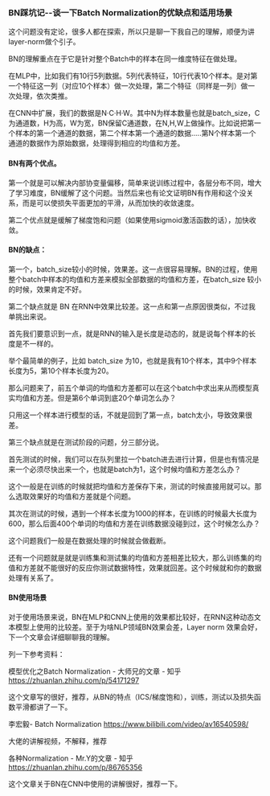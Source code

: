 ### BN踩坑记--谈一下Batch Normalization的优缺点和适用场景

这个问题没有定论，很多人都在探索，所以只是聊一下我自己的理解，顺便为讲 layer-norm做个引子。

BN的理解重点在于它是针对整个Batch中的样本在同一维度特征在做处理。

在MLP中，比如我们有10行5列数据。5列代表特征，10行代表10个样本。是对第一个特征这一列（对应10个样本）做一次处理，第二个特征（同样是一列）做一次处理，依次类推。

在CNN中扩展，我们的数据是N·C·H·W。其中N为样本数量也就是batch_size，C为通道数，H为高，W为宽，BN保留C通道数，在N,H,W上做操作。比如说把第一个样本的第一个通道的数据，第二个样本第一个通道的数据.....第N个样本第一个通道的数据作为原始数据，处理得到相应的均值和方差。

#### BN有两个优点。

第一个就是可以解决内部协变量偏移，简单来说训练过程中，各层分布不同，增大了学习难度，BN缓解了这个问题。当然后来也有论文证明BN有作用和这个没关系，而是可以使损失平面更加的平滑，从而加快的收敛速度。

第二个优点就是缓解了梯度饱和问题（如果使用sigmoid激活函数的话），加快收敛。

#### BN的缺点：
第一个，batch_size较小的时候，效果差。这一点很容易理解。BN的过程，使用 整个batch中样本的均值和方差来模拟全部数据的均值和方差，在batch_size 较小的时候，效果肯定不好。

第二个缺点就是 BN 在RNN中效果比较差。这一点和第一点原因很类似，不过我单挑出来说。

首先我们要意识到一点，就是RNN的输入是长度是动态的，就是说每个样本的长度是不一样的。

举个最简单的例子，比如 batch_size 为10，也就是我有10个样本，其中9个样本长度为5，第10个样本长度为20。

那么问题来了，前五个单词的均值和方差都可以在这个batch中求出来从而模型真实均值和方差。但是第6个单词到底20个单词怎么办？

只用这一个样本进行模型的话，不就是回到了第一点，batch太小，导致效果很差。

第三个缺点就是在测试阶段的问题，分三部分说。

首先测试的时候，我们可以在队列里拉一个batch进去进行计算，但是也有情况是来一个必须尽快出来一个，也就是batch为1，这个时候均值和方差怎么办？

这个一般是在训练的时候就把均值和方差保存下来，测试的时候直接用就可以。那么选取效果好的均值和方差就是个问题。

其次在测试的时候，遇到一个样本长度为1000的样本，在训练的时候最大长度为600，那么后面400个单词的均值和方差在训练数据没碰到过，这个时候怎么办？

这个问题我们一般是在数据处理的时候就会做截断。

还有一个问题就是就是训练集和测试集的均值和方差相差比较大，那么训练集的均值和方差就不能很好的反应你测试数据特性，效果就回差。这个时候就和你的数据处理有关系了。

#### BN使用场景

对于使用场景来说，BN在MLP和CNN上使用的效果都比较好，在RNN这种动态文本模型上使用的比较差。至于为啥NLP领域BN效果会差，Layer norm 效果会好，下一个文章会详细聊聊我的理解。



列一下参考资料：

模型优化之Batch Normalization - 大师兄的文章 - 知乎 https://zhuanlan.zhihu.com/p/54171297

这个文章写的很好，推荐，从BN的特点（ICS/梯度饱和），训练，测试以及损失函数平滑都讲了一下。

李宏毅- Batch Normalization  https://www.bilibili.com/video/av16540598/

大佬的讲解视频，不解释，推荐

各种Normalization - Mr.Y的文章 - 知乎 https://zhuanlan.zhihu.com/p/86765356

这个文章关于BN在CNN中使用的讲解很好，推荐一下。